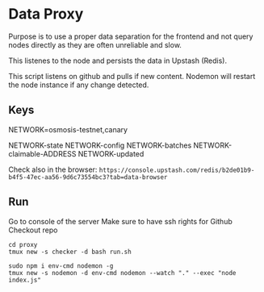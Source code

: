 # Data Proxy

Purpose is to use a proper data separation for the frontend and not query nodes directly as they are often unreliable and slow.

This listenes to the node and persists the data in Upstash (Redis).

This script listens on github and pulls if new content. Nodemon will restart the node instance if any change detected.

## Keys

NETWORK=osmosis-testnet,canary

NETWORK-state
NETWORK-config
NETWORK-batches
NETWORK-claimable-ADDRESS
NETWORK-updated

Check also in the browser: `https://console.upstash.com/redis/b2de01b9-b4f5-47ec-aa56-9d6c73554bc3?tab=data-browser`

## Run

Go to console of the server
Make sure to have ssh rights for Github
Checkout repo

```
cd proxy
tmux new -s checker -d bash run.sh

sudo npm i env-cmd nodemon -g
tmux new -s nodemon -d env-cmd nodemon --watch "." --exec "node index.js"
```

